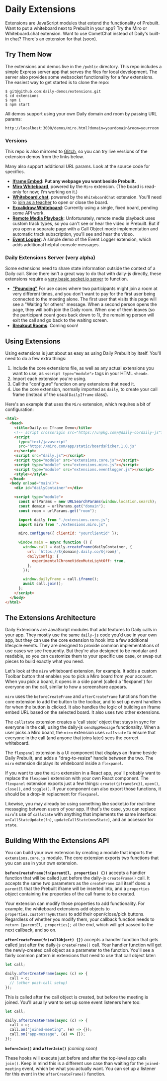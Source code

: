 # Daily Extensions

Extensions are JavaScript modules that extend the functionality of Prebuilt. Want to put a whiteboard next to Prebuilt in your app? Try the Miro or Whiteboard.chat extension. Want to use CometChat instead of Daily's built-in chat? There's an extension for that (soon).

## Try Them Now

The extensions and demos live in the `/public` directory. This repo includes a simple Express server app that serves the files for local development. The server also provides some websocket functionality for a few extensions. The easiest way to get started is to clone the repo:

```
$ git@github.com:daily-demos/extensions.git
$ cd extensions
$ npm i
$ npm start
```

All demos support using your own Daily domain and room by passing URL params:

`http://localhost:3000/demos/miro.html?domain=yourdomain&room=yourroom`

### Versions

This repo is also mirrored to [Glitch](https://daily-extensions.glitch.me), so you can try live versions of the extension demos from the links below.

Many also support additional URL params. Look at the source code for specifics.

- **[Iframe Embed](https://daily-extensions.glitch.me/demos/iframe.html): Put any webpage you want beside Prebuilt.**
- **[Miro Whiteboard](https://daily-extensions.glitch.me/demos/miro.html)**, powered by the `Miro` extension. (The board is read-only for now; I'm working on it.)
- **[Whiteboard.chat](https://daily-extensions.glitch.me/demos/wc.html)**, powered by the `WhiteboardChat` extension. You'll need to [join as a teacher](https://daily-extensions.glitch.me/demos/wc.html?teacher=true) to open or close the board.
- **[Excalidraw Whiteboard](https://daily-extensions.glitch.me/demos/mediaplayer.html)**: Currently using a single, fixed board, pending some API work.
- **[Remote Media Playback](https://daily-extensions.glitch.me/demos/mediaplayer.html)**: Unfortunately, remote media playback uses custom track types, so you can't see or hear the video in Prebuilt. But if you open a separate page with a Call Object mode implementation and automatic track subscription, you'll see and hear the video.
- **[Event Logger](https://daily-extensions.glitch.me/demos/eventlogger.html)**: A simple demo of the Event Logger extension, which adds additional helpful console messages.

### Daily Extensions Server (very alpha)

Some extensions need to share state information outside the context of a Daily call. Since there isn't a great way to do that with daily-js directly, these extensions require a [very basic socket.io server](https://glitch.com/edit/#!/daily-extensions-server?path=server.js%3A1%3A0) to function.

- **["Pouncing"](https://daily-extensions.glitch.me/demos/pounce.html)** For use cases where two participants might join a room at very different times, and you don't want to pay for the first user being connected to the meeting alone. The first user that visits this page will see a "Waiting for others" message. When a second person opens the page, they will both join the Daily room. When one of them leaves (so the participant count goes back down to 1), the remaining person will exit the call and go back to the waiting screen.
- **[Breakout Rooms](about:blank)**: Coming soon!

## Using Extensions

Using extensions is just about as easy as using Daily Prebuilt by itself. You'll need to do a few extra things:

1. Include the core extensions file, as well as any actual extensions you want to use, as `<script type="module">` tags in your HTML `<head>`.
2. Import each extension you're using.
3. Call the "configure" function on any extensions that need it.
4. Use the core extension, normally imported as `daily`, to create your call frame (instead of the usual `DailyIframe` class).

Here's an example that uses the `Miro` extension, which requires a bit of configuration:

```html
<html>
  <head>
    <title>Daily.co Iframe Demo</title>
    <!-- script crossorigin src="https://unpkg.com/@daily-co/daily-js"></script -->
    <script
      type="text/javascript"
      src="https://miro.com/app/static/boardsPicker.1.0.js"
    ></script>
    <script src="daily.js"></script>
    <script type="module" src="extensions.core.js"></script>
    <script type="module" src="extensions.miro.js"></script>
    <script type="module" src="extensions.eventlogger.js"></script>
    <style></style>
  </head>
  <body onload="main()">
    <div id="dailyContainer"></div>

    <script type="module">
      const urlParams = new URLSearchParams(window.location.search);
      const domain = urlParams.get("domain");
      const room = urlParams.get("room");

      import daily from "./extensions.core.js";
      import miro from "./extensions.miro.js";

      miro.configure({ clientId: "yourclientid" });

      window.main = async function () {
        window.call = daily.createFrame(dailyContainer, {
          url: `https://${domain}.daily.co/${room}`,
          dailyConfig: {
            experimentalChromeVideoMuteLightOff: true,
          },
        });

        window.dailyFrame = call.iframe();
        await call.join();
      };
    </script>
  </body>
</html>
```

## The Extensions Architecture

Daily Extensions are JavaScript modules that add features to Daily calls in your app. They mostly use the same `daily-js` code you'd use in your own app, but they can use the core extension to hook into a few additional lifecycle events. They are designed to provide common implementations of use cases we see frequently. But they're also designed to be modular and readable, so you can customize them to your specific use case, or swap out pieces to build exactly what you need.

Let's look at the `miro` whiteboard extension, for example. It adds a custom Toolbar button that enables you to pick a Miro board from your account. When you pick a board, it opens in a side panel (called a 'flexpanel') for everyone on the call, similar to how a screenshare appears.

`miro` uses the `beforeCreateFrame` and `afterCreateFrame` functions from the core extension to add the button to the toolbar, and to set up event handlers for when the button is clicked. It also handles the logic of building an iframe embed URL based on the selected board. It also uses two other extensions.

The `callstate` extension creates a 'call state' object that stays in sync for everyone in the call, using the daily-js `sendAppMessage` functionality. When a user picks a Miro board, the `miro` extension uses `callstate` to ensure that everyone in the call (and anyone that joins later) sees the correct whiteboard.

The `flexpanel` extension is a UI component that displays an iframe beside Daily Prebuilt, and adds a "drag-to-resize" handle between the two. The `miro` extension displays its whiteboard inside a `flexpanel`.

If you want to use the `miro` extension in a React app, you'll probably want to replace the `flexpanel` extension with your own React component. The `flexpanel` extension exports just a few things: `create({iframeSrc})`, `open()`, `close()`, and `toggle()`. If your component can also export those functions, it should be a drop-in replacment for `flexpanel`.

Likewise, you may already be using something like socket.io for real-time messaging between users of your app. If that's the case, you can replace `miro`'s use of `callstate` with anything that implements the same interface: `onCallStateUpdate(fn)`, `updateCallState(newState)`, and an accessor for `state`.

## Building With the Extensions API

You can build your own extension by creating a module that imports the `extensions.core.js` module. The core extension exports two functions that you can use in your own extension.

**`beforeCreateFrame(fn(parentEl, properties) {})`** accepts a handler function that will be called just before the daily-js `createFrame()` call. It accepts the same two parameters as the `createFrame` call itself does: a `parentEl` that the Prebuilt iframe will be inserted into, and a `properties` object containing the properties of the call frame to be created.

Your extension can modify those properties to add functionality. For example, the whiteboard extensions add objects to `properties.customTrayButtons` to add their open/close/pick buttons. Regardless of whether you modify them, your callback function needs to `return [parentEl, properties];` at the end, which will get passed to the next callback, and so on.

**`afterCreateFrame(fn(callObject) {})`** accepts a handler function that gets called just after the daily-js `createFrame()` call. Your handler function will get the newly-created call object as a parameter to the function. You'll see a fairly common pattern in extensions that need to use that call object later:

```javascript
let call;

daily.afterCreateFrame(async (c) => {
  call = c;
  // (other post-call setup)
});
```

This is called after the call object is created, but before the meeting is joined. You'll usually want to set up some event listeners here too:

```javascript
let call;

daily.afterCreateFrame(async (c) => {
  call = c;
  call.on("joined-meeting", (e) => {});
  call.on("app-message", (e) => {});
});
```

**`beforeJoin()` and `afterJoin()`** _(coming soon)_

These hooks will execute just before and after the top-level app calls `join()`. Keep in mind this is a different use case than waiting for the `joined-meeting` event, which be what you actually want. You can set up a listener for this event in the `afterCreateFrame()` function.
